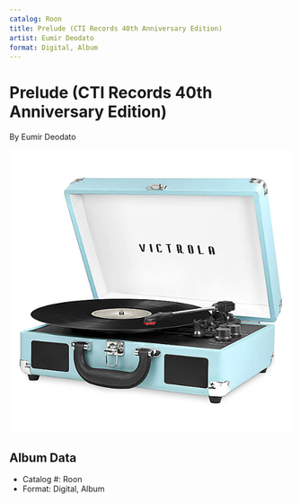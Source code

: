 ```yaml
---
catalog: Roon
title: Prelude (CTI Records 40th Anniversary Edition)
artist: Eumir Deodato
format: Digital, Album
---
```


# Prelude (CTI Records 40th Anniversary Edition)

By Eumir Deodato

![](../../assets/albumcovers/Eumir_Deodato-Prelude_CTI_Records_40th_Anniversary_Edition.png)

## Album Data

- Catalog #: Roon
- Format: Digital, Album

